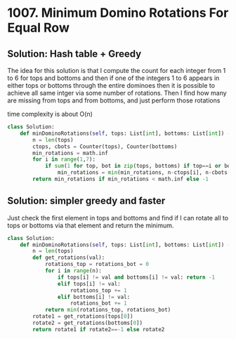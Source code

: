 # 1007. Minimum Domino Rotations For Equal Row



## Solution:  Hash table + Greedy

The idea for this solution is that I compute the count for each integer from 1 to 6 for tops and bottoms
and then if one of the integers 1 to 6 appears in either tops or bottoms through the entire
dominoes then it is possible to achieve all same intger via some number of rotations.
Then I find how many are missing from tops and from bottoms, and just perform those rotations

time complexity is about O(n)




```py
class Solution:
    def minDominoRotations(self, tops: List[int], bottoms: List[int]) -> int:
        n = len(tops)
        ctops, cbots = Counter(tops), Counter(bottoms)
        min_rotations = math.inf
        for i in range(1,7):
            if sum(1 for top, bot in zip(tops, bottoms) if top==i or bot==i)==n:
                min_rotations = min(min_rotations, n-ctops[i], n-cbots[i])
        return min_rotations if min_rotations < math.inf else -1
```

## Solution: simpler greedy and faster

Just check the first element in tops and bottoms and find if I can rotate
all to tops or bottoms via that element and return the minimum.  

```py
class Solution:
    def minDominoRotations(self, tops: List[int], bottoms: List[int]) -> int:
        n = len(tops)
        def get_rotations(val):
            rotations_top = rotations_bot = 0
            for i in range(n):
                if tops[i] != val and bottoms[i] != val: return -1
                elif tops[i] != val:
                    rotations_top += 1
                elif bottoms[i] != val:
                    rotations_bot += 1
            return min(rotations_top, rotations_bot)
        rotate1 = get_rotations(tops[0])
        rotate2 = get_rotations(bottoms[0])
        return rotate1 if rotate2==-1 else rotate2
```